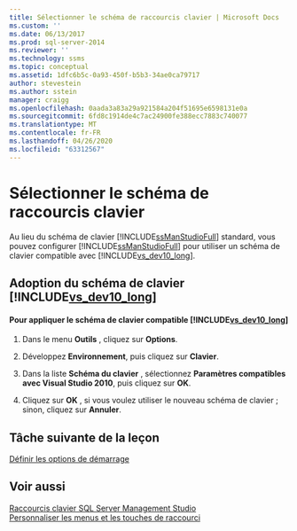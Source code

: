 ```yaml
---
title: Sélectionner le schéma de raccourcis clavier | Microsoft Docs
ms.custom: ''
ms.date: 06/13/2017
ms.prod: sql-server-2014
ms.reviewer: ''
ms.technology: ssms
ms.topic: conceptual
ms.assetid: 1dfc6b5c-0a93-450f-b5b3-34ae0ca79717
author: stevestein
ms.author: sstein
manager: craigg
ms.openlocfilehash: 0aada3a83a29a921584a204f51695e6598131e0a
ms.sourcegitcommit: 6fd8c1914de4c7ac24900fe388ecc7883c740077
ms.translationtype: MT
ms.contentlocale: fr-FR
ms.lasthandoff: 04/26/2020
ms.locfileid: "63312567"
---
```

# <a name="select-the-keyboard-shortcut-scheme"></a>Sélectionner le schéma de raccourcis clavier
  Au lieu du schéma de clavier [!INCLUDE[ssManStudioFull](../../includes/ssmanstudiofull-md.md)] standard, vous pouvez configurer [!INCLUDE[ssManStudioFull](../../includes/ssmanstudiofull-md.md)] pour utiliser un schéma de clavier compatible avec [!INCLUDE[vs_dev10_long](../../includes/vs-dev10-long-md.md)].  
  
## <a name="changing-to-the-vs_dev10_long-keyboard-scheme"></a>Adoption du schéma de clavier [!INCLUDE[vs_dev10_long](../../includes/vs-dev10-long-md.md)]  
  
#### <a name="to-apply-vs_dev10_long-compatible-keyboard-scheme"></a>Pour appliquer le schéma de clavier compatible [!INCLUDE[vs_dev10_long](../../includes/vs-dev10-long-md.md)]  
  
1.  Dans le menu **Outils** , cliquez sur **Options**.  
  
2.  Développez **Environnement**, puis cliquez sur **Clavier**.  
  
3.  Dans la liste **Schéma du clavier** , sélectionnez **Paramètres compatibles avec Visual Studio 2010**, puis cliquez sur **OK**.  
  
4.  Cliquez sur **OK** , si vous voulez utiliser le nouveau schéma de clavier ; sinon, cliquez sur **Annuler**.  
  
## <a name="next-task-in-lesson"></a>Tâche suivante de la leçon  
 [Définir les options de démarrage](lesson-1-7-set-the-startup-options.md)  
  
## <a name="see-also"></a>Voir aussi  
 [Raccourcis clavier SQL Server Management Studio](../sql-server-management-studio-keyboard-shortcuts.md)   
 [Personnaliser les menus et les touches de raccourci](../customize-menus-and-shortcut-keys.md)  
  
  
